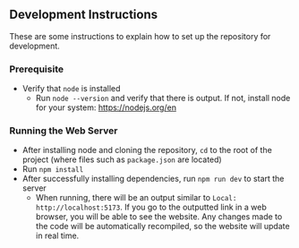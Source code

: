 ## Development Instructions
These are some instructions to explain how to set up the repository for development.

### Prerequisite
- Verify that `node` is installed
  - Run `node --version` and verify that there is output. If not, install node for your system: https://nodejs.org/en

### Running the Web Server
- After installing node and cloning the repository, `cd` to the root of the project (where files such as `package.json` are located)
- Run `npm install`
- After successfully installing dependencies, run `npm run dev` to start the server
  - When running, there will be an output similar to `Local: http://localhost:5173`. If you go to the outputted link in a web browser, you will be able to see the website. Any changes made to the code will be automatically recompiled, so the website will update in real time.
